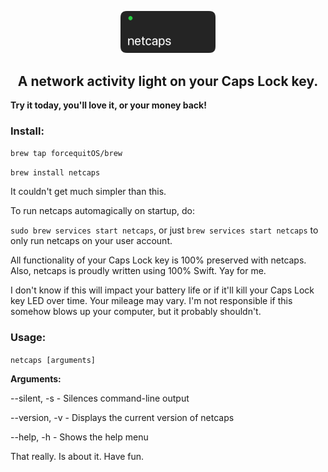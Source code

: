 <p align="center">
<img src="https://github.com/forcequitOS/netcaps/blob/main/netcaps.png?raw=true" width="30%">
</p>

<h2 align="center">A network activity light on your Caps Lock key.</h2>

**Try it today, you'll love it, or your money back!**

### Install:
`brew tap forcequitOS/brew`

`brew install netcaps`

It couldn't get much simpler than this. 

To run netcaps automagically on startup, do:

`sudo brew services start netcaps`, or just `brew services start netcaps` to only run netcaps on your user account. 

All functionality of your Caps Lock key is 100% preserved with netcaps. Also, netcaps is proudly written using 100% Swift. Yay for me. 

I don't know if this will impact your battery life or if it'll kill your Caps Lock key LED over time. Your mileage may vary. I'm not responsible if this somehow blows up your computer, but it probably shouldn't. 

### Usage:

`netcaps [arguments]`

**Arguments:**

--silent, -s	- Silences command-line output

--version, -v	- Displays the current version of netcaps

--help, -h		- Shows the help menu

That really. Is about it. Have fun. 
